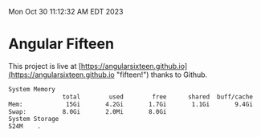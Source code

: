 Mon Oct 30 11:12:32 AM EDT 2023

# Angular Fifteen


This project is live at [https://angularsixteen.github.io](https://angularsixteen.github.io "fifteen!") thanks to Github.

```bash
System Memory
               total        used        free      shared  buff/cache   available
Mem:            15Gi       4.2Gi       1.7Gi       1.1Gi       9.4Gi       9.6Gi
Swap:          8.0Gi       2.0Mi       8.0Gi
System Storage
524M	.
